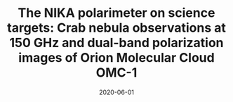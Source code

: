 ---
title: "The NIKA polarimeter on science targets: Crab nebula observations at 150 GHz and dual-band polarization images of Orion Molecular Cloud OMC-1"
collection: publications
permalink: /publication/2020-06-01-The-NIKA-polarimeter-on-science-targets-Crab-nebula-observations-at-150-GHz-and-dual-band-polarization-images-of-Orion-Molecular-Cloud-OMC-1
date: 2020-06-01
venue: 'In the proceedings of mm Universe @ NIKA2 - Observing the mm Universe with the NIKA2 Camera'
citation: ' A. {Ritacco},  R. {Adam},  P. {Ade},  P. {Andr{\&apos;e}},  A. {Andrianasolo},  H. {Aussel},  A. {Beelen},  A. {Beno{\^\i}t},  A. {Bideaud},  O. {Bourrion},  M. {Calvo},  A. {Catalano},  B. {Comis},  M. {De Petris},  F. {D{\&apos;e}sert},  S. {Doyle},  E. {Driessen},  A. {Gomez},  J. {Goupy},  F. {K{\&apos;e}ruzor{\&apos;e}},  C. {Kramer},  B. {Ladjelate},  G. {Lagache},  S. {Leclercq},  J. {Lestrade},  J. {Mac{\&apos;\i}as-P{\&apos;e}rez},  P. {Mauskopf},  A. {Maury},  F. {Mayet},  A. {Monfardini},  L. {Perotto},  G. {Pisano},  N. {Ponthieu},  V. {Rev{\&apos;e}ret},  C. {Romero},  H. {Roussel},  F. {Ruppin},  K. {Schuster},  S. {Shu},  A. {Sievers},  C. {Tucker},  R. {Zylka}, &quot;The NIKA polarimeter on science targets: Crab nebula observations at 150 GHz and dual-band polarization images of Orion Molecular Cloud OMC-1.&quot; In the proceedings of mm Universe @ NIKA2 - Observing the mm Universe with the NIKA2 Camera, 2020.'
---